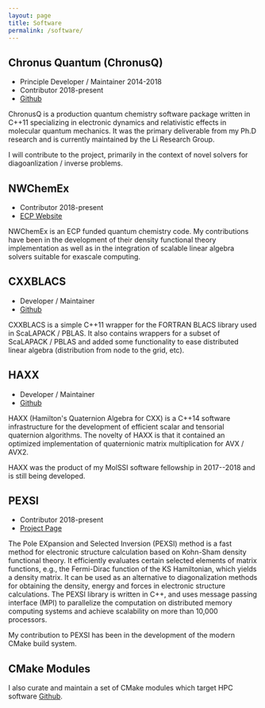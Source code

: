```yaml
---
layout: page
title: Software
permalink: /software/
---
```


## Chronus Quantum (ChronusQ)
- Principle Developer / Maintainer  2014-2018
- Contributor 2018-present
- [Github](https://github.com/liresearchgroup/chronusq_public)

ChronusQ is a production quantum chemistry software package 
written in C++11 specializing in electronic dynamics and 
relativistic effects in molecular quantum mechanics. It
was the primary deliverable from my Ph.D research and is
currently maintained by the Li Research Group.

I will contribute to the project, primarily in the context of
novel solvers for diagoanlization / inverse problems.

## NWChemEx
- Contributor 2018-present
- [ECP Website](https://www.exascaleproject.org/project/nwchemex-tackling-chemical-materials-and-biomolecular-challenges-in-exascale/)

NWChemEx is an ECP funded quantum chemistry code. My contributions have
been in the development of their density functional theory implementation
as well as in the integration of scalable linear algebra solvers suitable
for exascale computing.

## CXXBLACS
- Developer / Maintainer
- [Github](https://github.com/wavefunction91/CXXBLACS)

CXXBLACS is a simple C++11 wrapper for the FORTRAN BLACS library
used in ScaLAPACK / PBLAS. It also contains wrappers for a subset
of ScaLAPACK / PBLAS and added some functionality to ease 
distributed linear algebra (distribution from node to the grid,
etc).

## HAXX
- Developer / Maintainer
- [Github](https://github.com/wavefunction91/HAXX)

HAXX (Hamilton's Quaternion Algebra for CXX) is a C++14 software
infrastructure for the development of efficient scalar and
tensorial quaternion algorithms. The novelty of HAXX is that
it contained an optimized implementation of quaternionic
matrix multiplication for AVX / AVX2. 

HAXX was the product of my MolSSI software fellowship in 2017--2018 
and is still being developed.

## PEXSI
- Contributor 2018-present
- [Project Page](https://pexsi.readthedocs.io/en/latest/)

The Pole EXpansion and Selected Inversion (PEXSI) method is a fast method for
electronic structure calculation based on Kohn-Sham density functional theory.
It efficiently evaluates certain selected elements of matrix functions, e.g.,
the Fermi-Dirac function of the KS Hamiltonian, which yields a density matrix.
It can be used as an alternative to diagonalization methods for obtaining the
density, energy and forces in electronic structure calculations. The PEXSI
library is written in C++, and uses message passing interface (MPI) to
parallelize the computation on distributed memory computing systems and achieve
scalability on more than 10,000 processors.

My contribution to PEXSI has been in the development of the modern CMake build 
system.



## CMake Modules

I also curate and maintain a set of CMake modules which
target HPC software [Github](https://github.com/wavefunction91/cmake-modules).
